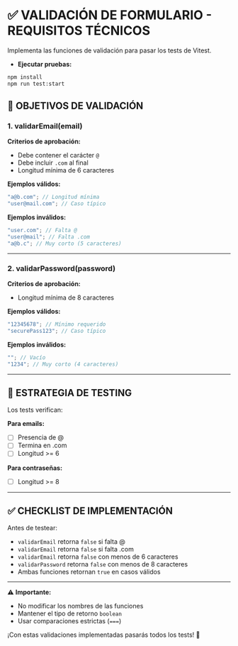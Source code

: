 # ✅ VALIDACIÓN DE FORMULARIO - REQUISITOS TÉCNICOS

Implementa las funciones de validación para pasar los tests de Vitest.

- **Ejecutar pruebas:**

```bash
npm install
npm run test:start
```

## 🎯 OBJETIVOS DE VALIDACIÓN

### 1. validarEmail(email)

**Criterios de aprobación:**

- Debe contener el carácter `@`
- Debe incluir `.com` al final
- Longitud mínima de 6 caracteres

**Ejemplos válidos:**

```js
"a@b.com"; // Longitud mínima
"user@mail.com"; // Caso típico
```

**Ejemplos inválidos:**

```js
"user.com"; // Falta @
"user@mail"; // Falta .com
"a@b.c"; // Muy corto (5 caracteres)
```

---

### 2. validarPassword(password)

**Criterios de aprobación:**

- Longitud mínima de 8 caracteres

**Ejemplos válidos:**

```js
"12345678"; // Mínimo requerido
"securePass123"; // Caso típico
```

**Ejemplos inválidos:**

```js
""; // Vacío
"1234"; // Muy corto (4 caracteres)
```

---

## 🧪 ESTRATEGIA DE TESTING

Los tests verifican:

**Para emails:**

- [ ] Presencia de @
- [ ] Termina en .com
- [ ] Longitud >= 6

**Para contraseñas:**

- [ ] Longitud >= 8

---

## ✅ CHECKLIST DE IMPLEMENTACIÓN

Antes de testear:

- `validarEmail` retorna `false` si falta @
- `validarEmail` retorna `false` si falta .com
- `validarEmail` retorna `false` con menos de 6 caracteres
- `validarPassword` retorna `false` con menos de 8 caracteres
- Ambas funciones retornan `true` en casos válidos

---

⚠️ **Importante:**

- No modificar los nombres de las funciones
- Mantener el tipo de retorno `boolean`
- Usar comparaciones estrictas (`===`)

¡Con estas validaciones implementadas pasarás todos los tests! 🚀
